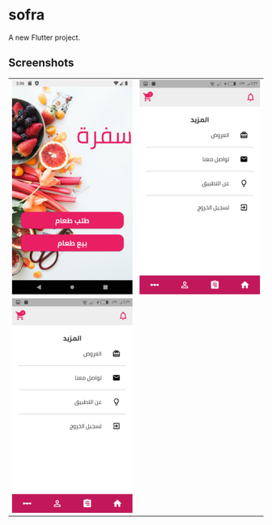 # sofra

A new Flutter project.

## Screenshots
<table style={border:"none"}><tr><td><img src="https://github.com/Ahmedhassan50/Sofra/blob/master/screenshot/1.png" /></td><td><img src="https://github.com/Ahmedhassan50/Sofra/blob/master/screenshot/4.png" /></td></tr>
<tr>
  <td><img src="https://github.com/Ahmedhassan50/Sofra/blob/master/screenshot/3.png" /></td>
    
  </tr>
</table>
